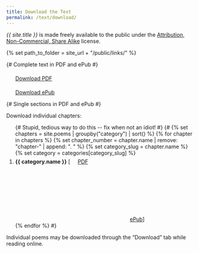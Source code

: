 ```yaml
---
title: Download the Text
permalink: /text/download/
---
```


<i>{{ site.title }}</i> is made freely available to the public under the <a href="https://creativecommons.org/licenses/by-nc-sa/3.0/us/" title="CC BY-NC-SA 3.0 US" target="_blank">Attribution, Non-Commercial, Share Alike</a> license.

{% set path_to_folder = site_url + "/public/links/" %}

{# Complete text in PDF and ePub #}
<p>
  <svg width="20" height="20" class="icon--large icon-pdf"><use xlink:href="#icon-pdf"></use></svg>
  <a href="{{ path_to_folder }}walters_{{ site.title | slug }}.pdf" download="{{ site.title }}.pdf" class="button">Download <span class="abbr">PDF</span></a>
</p>
<p>
  <svg width="20" height="20" class="icon--large icon-book-open"><use xlink:href="#icon-book-open"></use></svg>
  <a href="{{ path_to_folder }}walters_{{ site.title | slug }}.epub" download="{{ site.title }}.epub" class="button">Download ePub</a>
</p>

{# Single sections in PDF and ePub #}
<p>Download individual chapters:</p>
<ol>
  {# Stupid, tedious way to do this -- fix when not an idiot! #}
  {# {% set chapters = site.poems | groupby("category") | sort() %}
  {% for chapter in chapters %}
    {% set chapter_number = chapter.name | remove: "chapter-" | append: ". " %}
    {% set category_slug = chapter.name %}
    {% set category = categories[category_slug] %}
    <li><b>{{ category.name }}</b> [<svg width="20" height="20" class="icon-pdf"><use xlink:href="#icon-pdf"></use></svg><a href="{{ path_to_folder }}walters_{{ category.name | slug }}.pdf" download="{{ chapter_number }}{{ category.name }}.pdf"><span class="abbr">PDF</span></a> <svg class="icon-book-open"><use xlink:href="#icon-book-open"></use></svg> <a href="{{ path_to_folder }}walters_{{ category.name | slug }}.epub" download="{{ chapter_number }}{{ category.name }}.epub">ePub</a>]</li>
  {% endfor %} #}
</ol>

<p>Individual poems may be downloaded through the “Download” tab while reading online.</p>
